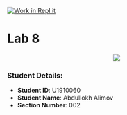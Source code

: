 [![Work in Repl.it](https://classroom.github.com/assets/work-in-replit-14baed9a392b3a25080506f3b7b6d57f295ec2978f6f33ec97e36a161684cbe9.svg)](https://classroom.github.com/online_ide?assignment_repo_id=4654511&assignment_repo_type=AssignmentRepo)

# Lab 8
<p align="center"><img src="https://laravel.com/assets/img/components/logo-laravel.svg"></p>

### Student Details:

- **Student ID**: U1910060
- **Student Name**: Abdullokh Alimov
- **Section Number**: 002
